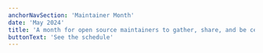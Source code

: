 ```yaml
---
anchorNavSection: 'Maintainer Month'
date: 'May 2024'
title: 'A month for open source maintainers to gather, share, and be celebrated.'
buttonText: 'See the schedule'
---
```

